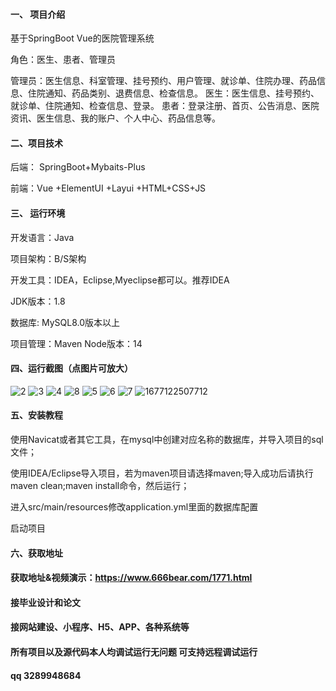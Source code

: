 #### 一、 项目介绍
基于SpringBoot Vue的医院管理系统

角色：医生、患者、管理员

管理员：医生信息、科室管理、挂号预约、用户管理、就诊单、住院办理、药品信息、住院通知、药品类别、退费信息、检查信息。
医生：医生信息、挂号预约、就诊单、住院通知、检查信息、登录。
患者：登录注册、首页、公告消息、医院资讯、医生信息、我的账户、个人中心、药品信息等。

#### 二、项目技术
后端： SpringBoot+Mybaits-Plus

前端：Vue +ElementUI +Layui +HTML+CSS+JS

#### 三、 运行环境
开发语言：Java

项目架构：B/S架构

开发工具：IDEA，Eclipse,Myeclipse都可以。推荐IDEA

JDK版本：1.8

数据库: MySQL8.0版本以上

项目管理：Maven
Node版本：14
#### 四、运行截图（点图片可放大）
![2](https://github.com/666bears/registration/assets/143094776/6e562fae-8b26-48cb-b4b6-b2d8128e90be)
![3](https://github.com/666bears/registration/assets/143094776/f16a7a85-8e4f-4a26-a930-1b052f890a7d)
![4](https://github.com/666bears/registration/assets/143094776/80273fa6-4e92-4ff2-911f-a2300178766b)
![8](https://github.com/666bears/registration/assets/143094776/d9d3464a-f43f-42c0-a6c4-7b5165e1c194)
![5](https://github.com/666bears/registration/assets/143094776/d6b8026d-fc7b-4111-b429-60f0d8539da3)
![6](https://github.com/666bears/registration/assets/143094776/0012c642-0cd2-4055-a427-4b05eb6acf41)
![7](https://github.com/666bears/registration/assets/143094776/7bfa2900-d656-4b33-a635-996e2a1efd75)
![1677122507712](https://github.com/666bears/registration/assets/143094776/df892cd9-f0c4-4cb9-be65-059be2d9c18c)


#### 五、安装教程
使用Navicat或者其它工具，在mysql中创建对应名称的数据库，并导入项目的sql文件；

使用IDEA/Eclipse导入项目，若为maven项目请选择maven;导入成功后请执行maven clean;maven install命令，然后运行；

进入src/main/resources修改application.yml里面的数据库配置

启动项目
#### 六、获取地址
#### 获取地址&视频演示：https://www.666bear.com/1771.html

#### 接毕业设计和论文
#### 接网站建设、小程序、H5、APP、各种系统等
#### 所有项目以及源代码本人均调试运行无问题 可支持远程调试运行
#### qq 3289948684
